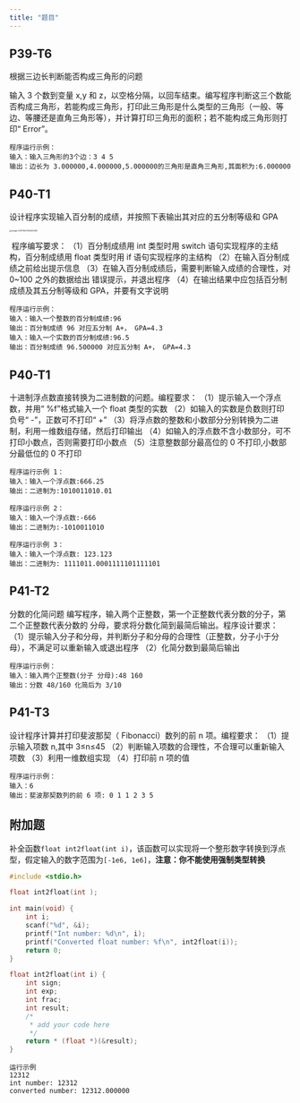 ```yaml
---
title: "题目"
---
```

## P39-T6

根据三边长判断能否构成三角形的问题

输入 3 个数到变量 x,y 和 z，以空格分隔，以回车结束。编写程序判断这三个数能否构成三角形，若能构成三角形，打印此三角形是什么类型的三角形（一般、等边、等腰还是直角三角形等），并计算打印三角形的面积；若不能构成三角形则打印“ Error”。

```
程序运行示例：
输入：输入三角形的3个边：3 4 5
输出：边长为 3.000000,4.000000,5.000000的三角形是直角三角形,其面积为:6.000000  
```

## P40-T1

设计程序实现输入百分制的成绩，并按照下表输出其对应的五分制等级和 GPA

<img src="https://i.loli.net/2021/10/20/CRzfKwUp8bXt4H3.png" alt="image-20211020154240292" style="zoom: 25%;" />

​	程序编写要求：
（1）百分制成绩用 int 类型时用 switch 语句实现程序的主结构，百分制成绩用 float
类型时用 if 语句实现程序的主结构
（2）在输入百分制成绩之前给出提示信息
（3）在输入百分制成绩后，需要判断输入成绩的合理性，对 0~100 之外的数据给出
错误提示，并退出程序
（4）在输出结果中应包括百分制成绩及其五分制等级和 GPA，并要有文字说明

```
程序运行示例：
输入：输入一个整数的百分制成绩:96
输出：百分制成绩 96 对应五分制 A+， GPA=4.3
输入：输入一个实数的百分制成绩:96.5
输出：百分制成绩 96.500000 对应五分制 A+， GPA=4.3
```

## P40-T1

十进制浮点数直接转换为二进制数的问题。编程要求：
（1）提示输入一个浮点数，并用“ %f”格式输入一个 float 类型的实数
（2）如输入的实数是负数则打印负号“ -”，正数可不打印“ +” 
（3）将浮点数的整数和小数部分分别转换为二进制，利用一维数组存储，然后打印输出
（4）如输入的浮点数不含小数部分，可不打印小数点，否则需要打印小数点
（5）注意整数部分最高位的 0 不打印,小数部分最低位的 0 不打印

```
程序运行示例 1：
输入：输入一个浮点数:666.25
输出：二进制为:1010011010.01

程序运行示例 2：
输入：输入一个浮点数:-666
输出：二进制为:-1010011010

程序运行示例 3：
输入：输入一个浮点数: 123.123
输出：二进制为: 1111011.0001111101111101
```

## P41-T2

分数的化简问题
编写程序，输入两个正整数，第一个正整数代表分数的分子，第二个正整数代表分数的
分母，要求将分数化简到最简后输出。程序设计要求：
（1）提示输入分子和分母，并判断分子和分母的合理性（正整数，分子小于分母），不满足可以重新输入或退出程序
（2）化简分数到最简后输出

```
程序运行示例：
输入：输入两个正整数(分子 分母):48 160
输出：分数 48/160 化简后为 3/10
```

## P41-T3

设计程序计算并打印斐波那契（ Fibonacci）数列的前 n 项。编程要求：
（1）提示输入项数 n,其中 3≤n≤45
（2）判断输入项数的合理性，不合理可以重新输入项数
（3）利用一维数组实现
（4）打印前 n 项的值

```
程序运行示例：
输入：6
输出：斐波那契数列的前 6 项: 0 1 1 2 3 5
```

## 附加题

补全函数`float int2float(int i)`，该函数可以实现将一个整形数字转换到浮点型，假定输入的数字范围为`[-1e6, 1e6]`，**注意：你不能使用强制类型转换**

``` c
#include <stdio.h>

float int2float(int );

int main(void) {
    int i;
    scanf("%d", &i);
    printf("Int number: %d\n", i);
    printf("Converted float number: %f\n", int2float(i));
    return 0;
}

float int2float(int i) {
    int sign;
    int exp;
    int frac;
    int result;
    /*
     * add your code here
     */
    return * (float *)(&result);
}
```

``` shell
运行示例
12312
int number: 12312
converted number: 12312.000000
```

